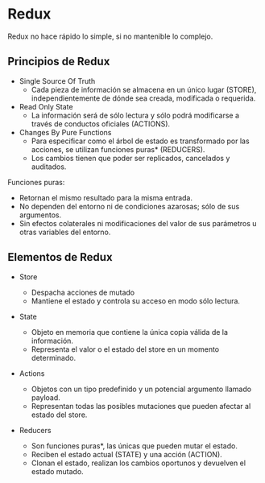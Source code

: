# Redux

Redux no hace rápido lo simple, si no mantenible lo complejo.

## Principios de Redux

- Single Source Of Truth
  - Cada pieza de información se almacena en un único lugar (STORE), independientemente de dónde sea creada, modificada o requerida.
- Read Only State
  - La información será de sólo lectura y sólo podrá modificarse a través de conductos oficiales (ACTIONS).
- Changes By Pure Functions
  - Para especificar como el árbol de estado es transformado por las acciones, se utilizan funciones puras* (REDUCERS).
  - Los cambios tienen que poder ser replicados, cancelados y auditados.

Funciones puras:

- Retornan el mismo resultado para la misma entrada.
- No dependen del entorno ni de condiciones azarosas; sólo de sus argumentos.
- Sin efectos colaterales ni modificaciones del valor de sus parámetros u otras variables del entorno.

## Elementos de Redux

- Store
  - Despacha acciones de mutado
  - Mantiene el estado y controla su acceso en modo sólo lectura.

- State
  - Objeto en memoria que contiene la única copia válida de la información.
  - Representa el valor o el estado del store en un momento determinado.

- Actions
  - Objetos con un tipo predefinido y un potencial argumento llamado payload.
  - Representan todas las posibles mutaciones que pueden afectar al estado del store.

- Reducers
  - Son funciones puras*, las únicas que pueden mutar el estado.
  - Reciben el estado actual (STATE) y una acción (ACTION).
  - Clonan el estado, realizan los cambios oportunos y devuelven el estado mutado.
